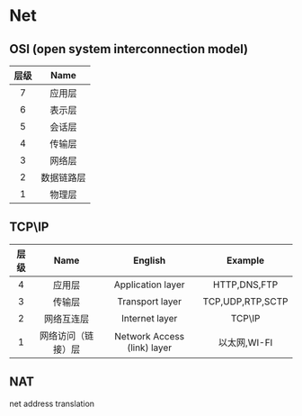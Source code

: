 
# Net
## OSI (open system interconnection model)
| 层级  |    Name    |
| :---: | :--------: |
|   7   |   应用层   |
|   6   |   表示层   |
|   5   |   会话层   |
|   4   |   传输层   |
|   3   |   网络层   |
|   2   | 数据链路层 |
|   1   |   物理层   |

## TCP\IP
| 层级  |        Name        |           English           |     Example      |
| :---: | :----------------: | :-------------------------: | :--------------: |
|   4   |       应用层       |      Application layer      |   HTTP,DNS,FTP   |
|   3   |       传输层       |       Transport layer       | TCP,UDP,RTP,SCTP |
|   2   |     网络互连层     |       Internet layer        |      TCP\IP      |
|   1   | 网络访问（链接）层 | Network Access (link) layer |   以太网,WI-FI   |

## NAT
net address translation         
